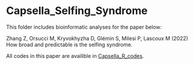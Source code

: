 # Capsella_Selfing_Syndrome

This folder includes bioinformatic analyses for the paper below:

Zhang Z, Orsucci M, Kryvokhyzha D, Glémin S, Milesi P, Lascoux M (2022) How broad and predictable is the selfing syndrome. 

All codes in this paper are availible in [Capsella_R_codes](https://github.com/ZebinZ/Capsella_Selfing_Syndrome/tree/main/Capsella_R_codes).
